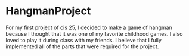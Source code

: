# HangmanProject
For my first project of cis 25, I decided to make a game of hangman because I thought that it was one of my favorite childhood games. I also loved to play it during 
class with my friends. I believe that I fully implemented all of the parts that were required for the project.
